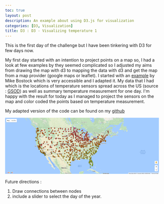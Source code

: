 ```yaml
---
toc: true
layout: post
description: An example about using D3.js for visualization
categories: [D3, Visualization]
title: D3 : D3 - Visualizing temperature 1
---
```


This is the first day of the challenge but I have been tinkering with D3 for few days now.

My first day started with an intention to project points on a map so, I had a look at few examples by they seemed complicated so I adjusted my aims from drawing the map with d3 to mapping the data with d3 and get the map from a map provider (google maps or leaflet). I started with an [example](https://www.blogger.com/blog/post/edit/3107023042306299650/2074946897315352283?hl=en#) by Mike Bostock which is very accessible and I adapted it.
My data that I had which is the locations of temperature sensors spread across the US (source : [GSOD](https://www.blogger.com/blog/post/edit/3107023042306299650/2074946897315352283?hl=en#)) as well as summary temperature measurement for one day. I'm happy with the result for today as I managed to project the sensors on the map and color coded the points based on temperature measurement.

 My adapted version of the code can be found on my [github](https://github.com/waswas15/d3js-one-month-challenge)



![img](/images/d3js1.png)



Future directions :
1. Draw connections between nodes
2. include a slider to select the day of the year.
